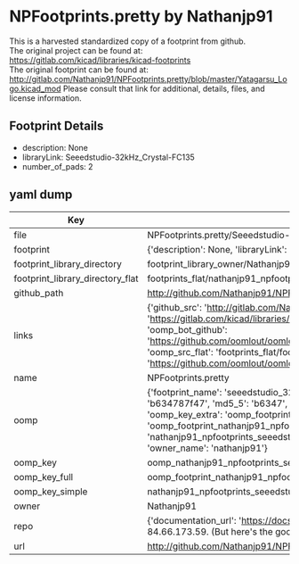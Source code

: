 # NPFootprints.pretty by Nathanjp91  
This is a harvested standardized copy of a footprint from github.  
The original project can be found at:  
https://gitlab.com/kicad/libraries/kicad-footprints  
The original footprint can be found at:
http://gitlab.com/Nathanjp91/NPFootprints.pretty/blob/master/Yatagarsu_Logo.kicad_mod
Please consult that link for additional, details, files, and license information.  
## Footprint Details
* description: None  
* libraryLink: Seeedstudio-32kHz_Crystal-FC135  
* number_of_pads: 2  
## yaml dump  
| Key | Value |  
| --- | --- |  
| file | NPFootprints.pretty/Seeedstudio-32kHz_Crystal-FC135.kicad_mod |  
| footprint | {'description': None, 'libraryLink': 'Seeedstudio-32kHz_Crystal-FC135', 'number_of_pads': 2} |  
| footprint_library_directory | footprint_library_owner/Nathanjp91_NPFootprints.pretty |  
| footprint_library_directory_flat | footprints_flat/nathanjp91_npfootprints_seeedstudio_32khz_crystal_fc135/working |  
| github_path | http://github.com/Nathanjp91/NPFootprints.pretty/blob/master/Seeedstudio-32kHz_Crystal-FC135.kicad_mod |  
| links | {'github_src': 'http://gitlab.com/Nathanjp91/NPFootprints.pretty/blob/master/Yatagarsu_Logo.kicad_mod', 'github_src_repo': 'https://gitlab.com/kicad/libraries/kicad-footprints', 'oomp_bot': 'footprints/nathanjp91_npfootprints_seeedstudio_32khz_crystal_fc135/working', 'oomp_bot_github': 'https://github.com/oomlout/oomlout_oomp_footprint_bot/tree/main/footprints/nathanjp91_npfootprints_seeedstudio_32khz_crystal_fc135/working', 'oomp_src_flat': 'footprints_flat/footprints_flat/nathanjp91_npfootprints_seeedstudio_32khz_crystal_fc135/working', 'oomp_src_flat_github': 'https://github.com/oomlout/oomlout_oomp_footprint_src/tree/main/footprints_flat/nathanjp91_npfootprints_seeedstudio_32khz_crystal_fc135/working'} |  
| name | NPFootprints.pretty |  
| oomp | {'footprint_name': 'seeedstudio_32khz_crystal_fc135', 'library_name': 'npfootprints', 'md5': 'b634787f474ceb120563db76b1e7e75b', 'md5_10': 'b634787f47', 'md5_5': 'b6347', 'md5_6': 'b63478', 'oomp_key': 'oomp_nathanjp91_npfootprints_seeedstudio_32khz_crystal_fc135', 'oomp_key_extra': 'oomp_footprint_nathanjp91_npfootprints_seeedstudio_32khz_crystal_fc135', 'oomp_key_full': 'oomp_footprint_nathanjp91_npfootprints_seeedstudio_32khz_crystal_fc135_b63478', 'oomp_key_simple': 'nathanjp91_npfootprints_seeedstudio_32khz_crystal_fc135', 'original_filename': 'NPFootprints.pretty/Seeedstudio-32kHz_Crystal-FC135.kicad_mod', 'owner_name': 'nathanjp91'} |  
| oomp_key | oomp_nathanjp91_npfootprints_seeedstudio_32khz_crystal_fc135 |  
| oomp_key_full | oomp_footprint_nathanjp91_npfootprints_seeedstudio_32khz_crystal_fc135 |  
| oomp_key_simple | nathanjp91_npfootprints_seeedstudio_32khz_crystal_fc135 |  
| owner | Nathanjp91 |  
| repo | {'documentation_url': 'https://docs.github.com/rest/overview/resources-in-the-rest-api#rate-limiting', 'message': "API rate limit exceeded for 84.66.173.59. (But here's the good news: Authenticated requests get a higher rate limit. Check out the documentation for more details.)"} |  
| url | http://github.com/Nathanjp91/NPFootprints.pretty |  

